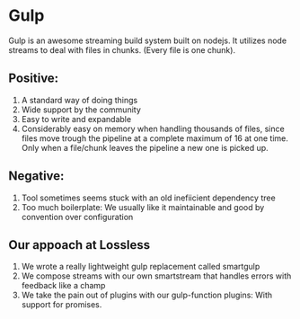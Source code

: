 # Gulp
Gulp is an awesome streaming build system built on nodejs. It utilizes node streams to deal with files in chunks. (Every file is one chunk).

## Positive:
1. A standard way of doing things
1. Wide support by the community
1. Easy to write and expandable
1. Considerably easy on memory when handling thousands of files, since files move trough the pipeline at a complete maximum of 16 at one time. Only when a file/chunk leaves the pipeline a new one is picked up.  


## Negative:
1. Tool sometimes seems stuck with an old inefiicient dependency tree
1. Too much boilerplate: We usually like it maintainable and good by convention over configuration

## Our appoach at Lossless
1. We wrote a really lightweight gulp replacement called smartgulp
1. We compose streams with our own smartstream that handles errors with feedback like a champ
1. We take the pain out of plugins with our gulp-function plugins: With support for promises.

